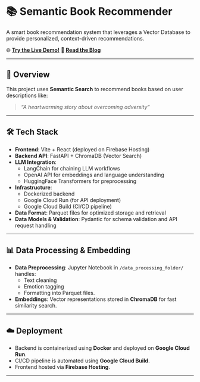 # 📚 Semantic Book Recommender

A smart book recommendation system that leverages a Vector Database to provide personalized, context-driven recommendations.

🌐 **[Try the Live Demo!](https://tuanqpham0921.com/book-recommender)**
📖 **[Read the Blog](https://your-blog-link.com)**

---

## 🚀 Overview
This project uses **Semantic Search** to recommend books based on user descriptions like:
> *“A heartwarming story about overcoming adversity”*

---

## 🛠 Tech Stack
- **Frontend**: Vite + React (deployed on Firebase Hosting)
- **Backend API**: FastAPI + ChromaDB (Vector Search)
- **LLM Integration**:
  - LangChain for chaining LLM workflows
  - OpenAI API for embeddings and language understanding
  - HuggingFace Transformers for preprocessing
- **Infrastructure**: 
  - Dockerized backend
  - Google Cloud Run (for API deployment)
  - Google Cloud Build (CI/CD pipeline)
- **Data Format**: Parquet files for optimized storage and retrieval
- **Data Models & Validation**: Pydantic for schema validation and API request handling

---

## 📊 Data Processing & Embedding
- **Data Preprocessing**: Jupyter Notebook in `/data_processing_folder/` handles:
  - Text cleaning
  - Emotion tagging
  - Formatting into Parquet files.
- **Embeddings**: Vector representations stored in **ChromaDB** for fast similarity search.

---

## ☁️ Deployment
- Backend is containerized using **Docker** and deployed on **Google Cloud Run**.
- CI/CD pipeline is automated using **Google Cloud Build**.
- Frontend hosted via **Firebase Hosting**.

---
